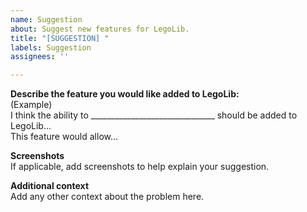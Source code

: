 ```yaml
---
name: Suggestion
about: Suggest new features for LegoLib.
title: "[SUGGESTION] "
labels: Suggestion
assignees: ''

---
```


**Describe the feature you would like added to LegoLib:**  
(Example)  
I think the ability to _______________________________ should be added to LegoLib...  
This feature would allow...  

**Screenshots**  
If applicable, add screenshots to help explain your suggestion.  

**Additional context**  
Add any other context about the problem here.
